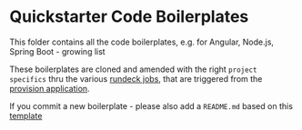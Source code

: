 # Quickstarter Code Boilerplates

This folder contains all the code boilerplates, e.g. for Angular, Node.js, Spring Boot - growing list

These boilerplates are cloned and amended with the right `project specifics` thru the 
various [rundeck jobs](https://github.com/opendevstack/ods-project-quickstarters/tree/master/rundeck-jobs), 
that are triggered from the [provision application](https://github.com/opendevstack/ods-provisioning-app).

If you commit a new boilerplate - please also add a `README.md` based on this [template](../__QS_BOILERPLATE_TEMPLATE_README.md)

